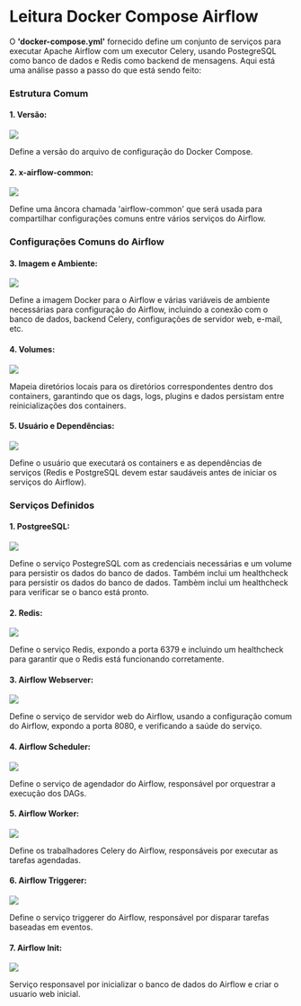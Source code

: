 # Leitura Docker Compose Airflow

O <b>'docker-compose.yml'</b> fornecido define um conjunto de serviços para executar Apache Airflow com um executor Celery, usando PostegreSQL como banco de dados e Redis como backend
de mensagens. Aqui está uma análise passo a passo do que está sendo feito:

### Estrutura Comum

#### 1. Versão:

<img src="https://github.com/JosiTubaroski/Leitura_Docker_Compose_Airflow/blob/main/img/01_Versao.png">

Define a versão do arquivo de configuração do Docker Compose.


#### 2. x-airflow-common:

<img src="https://github.com/JosiTubaroski/Leitura_Docker_Compose_Airflow/blob/main/img/02_X_Common.png">

Define uma âncora chamada 'airflow-common' que será usada para compartilhar configurações comuns entre vários serviços do Airflow.

### Configurações Comuns do Airflow

#### 3. Imagem e Ambiente:

<img src="https://github.com/JosiTubaroski/Leitura_Docker_Compose_Airflow/blob/main/img/03_Imagens_Ambiente.png">

Define a imagem Docker para o Airflow e várias variáveis de ambiente necessárias para configuração do Airflow, incluindo a conexão com o banco de dados, backend Celery, configurações de servidor web, e-mail, etc.

#### 4. Volumes:

<img src="https://github.com/JosiTubaroski/Leitura_Docker_Compose_Airflow/blob/main/img/04_Volumes.png">

Mapeia diretórios locais para os diretórios correspondentes dentro dos containers, garantindo que os dags, logs, plugins e dados persistam entre reinicializações dos containers.

#### 5. Usuário e Dependências:

<img src="https://github.com/JosiTubaroski/Leitura_Docker_Compose_Airflow/blob/main/img/05_Usuarios_Dependencias.png">

Define o usuário que executará os containers e as dependências de serviços (Redis e PostgreSQL devem estar saudáveis antes de iniciar os serviços do Airflow).

### Serviços Definidos

#### 1. PostgreeSQL:

<img src="https://github.com/JosiTubaroski/Leitura_Docker_Compose_Airflow/blob/main/img/06_Postgres_SQL.png">

Define o serviço PostegreSQL com as credenciais necessárias e um volume para persistir os dados do banco de dados. Também inclui um healthcheck para persistir os dados do banco de dados. Tambèm inclui um healthcheck para verificar se o banco está pronto.

#### 2. Redis:

<img src="https://github.com/JosiTubaroski/Leitura_Docker_Compose_Airflow/blob/main/img/07_Redis.png">

Define o serviço Redis, expondo a porta 6379 e incluindo um healthcheck para garantir que o Redis está funcionando corretamente.

#### 3. Airflow Webserver:

<img src="https://github.com/JosiTubaroski/Leitura_Docker_Compose_Airflow/blob/main/img/08_Airflow_Web.png">

Define o serviço de servidor web do Airflow, usando a configuração comum do Airflow, expondo a porta 8080, e verificando a saúde do serviço.

#### 4. Airflow Scheduler:

<img src="https://github.com/JosiTubaroski/Leitura_Docker_Compose_Airflow/blob/main/img/09_Airflow_Scheduler.png">

Define o serviço de agendador do Airflow, responsável por orquestrar a execução dos DAGs.

#### 5. Airflow Worker:

<img src="https://github.com/JosiTubaroski/Leitura_Docker_Compose_Airflow/blob/main/img/10_Airflow_Worker.png">

Define os trabalhadores Celery do Airflow, responsáveis por executar as tarefas agendadas.

#### 6. Airflow Triggerer:

<img src="https://github.com/JosiTubaroski/Leitura_Docker_Compose_Airflow/blob/main/img/11_Airflow_Triggerer.png">

Define o serviço triggerer do Airflow, responsável por disparar tarefas baseadas em eventos.

#### 7. Airflow Init:

<img src="https://github.com/JosiTubaroski/Leitura_Docker_Compose_Airflow/blob/main/img/12_Airflow_Init.png">

Serviço responsavel por inicializar o banco de dados do Airflow e criar o usuario web inicial.







